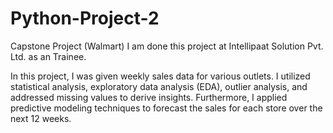 # Python-Project-2
Capstone Project (Walmart)
I am done this project at Intellipaat Solution Pvt. Ltd. as an Trainee.

In this project, I was given weekly sales data for various outlets. I utilized statistical analysis, exploratory data analysis (EDA), outlier analysis, and addressed missing values to derive insights. Furthermore, I applied predictive modeling techniques to forecast the sales for each store over the next 12 weeks.
